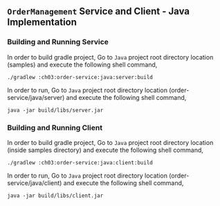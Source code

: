## ``OrderManagement`` Service and Client - Java Implementation

### Building and Running Service

In order to build gradle project, Go to ``Java`` project root directory location (samples) and execute
 the following shell command,
```
./gradlew :ch03:order-service:java:server:build
```

In order to run, Go to ``Java`` project root directory location (order-service/java/server) and execute the following
shell command,

```
java -jar build/libs/server.jar
```

### Building and Running Client

In order to build gradle project, Go to ``Java`` project root directory location (inside samples directory) and execute
 the following shell command,
```
./gradlew :ch03:order-service:java:client:build
```

In order to run, Go to ``Java`` project root directory location (order-service/java/client) and execute the following
shell command,

```
java -jar build/libs/client.jar
```
